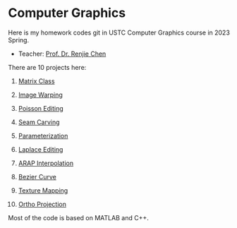 # Computer Graphics

Here is my homework codes git in USTC Computer Graphics course in 2023 Spring. 

- Teacher: [Prof. Dr. Renjie Chen](http://staff.ustc.edu.cn/~renjiec)

There are 10 projects here: 

1. [Matrix Class](./01_matrix_class)

2. [Image Warping](./02_Image_warping)
3. [Poisson Editing](03_poisson_editing)
4. [Seam Carving](./04_seam_carving)
5. [Parameterization](./05_parameterization)
6. [Laplace Editing](./laplace_mesh)
7. [ARAP Interpolation](./07_ARAP_Interpolation)
8. [Bezier Curve](./08_bézier_burve)
9. [Texture Mapping](./09_texture_mapping)
10. [Ortho Projection](./10_orthographic_projection)

Most of the code is based on MATLAB and C++. 

